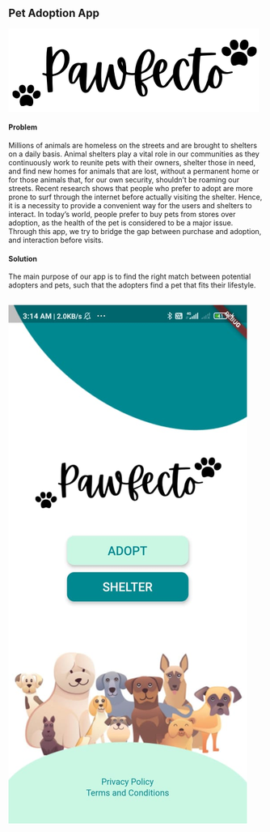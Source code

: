 <h2>Pet Adoption App</h2>
<img src="images/pawsfecto.png" alt="App name"/>
<br />
<h4>Problem</h4>
<p>Millions of animals are homeless on the streets and are brought to shelters on a daily basis. Animal shelters play a vital role in our communities as they continuously work to reunite pets with their owners, shelter those in need, and find new homes for animals that are lost, without a permanent home or for those animals that, for our own security, shouldn’t be roaming our streets. Recent research shows that people who prefer to adopt are more prone to surf through the internet before actually visiting the shelter. Hence, it is a necessity to provide a convenient way for the users and shelters to interact. In today’s world, people prefer to buy pets from stores over adoption, as the health of the pet is considered to be a major issue. Through this app, we try to bridge the gap between purchase and adoption, and interaction before visits.</p>
<h4>Solution</h4>
<p>The main purpose of our app is to find the right match between potential adopters and pets, such that the adopters find a pet that fits their lifestyle.</p>
<br />
<img src="images/main_screen_ss.jpeg" alt="App Screenshot"/>